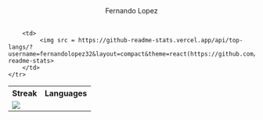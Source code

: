 <!--
**fernandolopez32/fernandolopez32** is a ✨ _special_ ✨ repository because its `README.md` (this file) appears on your GitHub profile.

Here are some ideas to get you started:

- 🔭 I’m currently working on ...
- 🌱 I’m currently learning ...
- 👯 I’m looking to collaborate on ...
- 🤔 I’m looking for help with ...
- 💬 Ask me about ...
- 📫 How to reach me: ...
- 😄 Pronouns: ...
- ⚡ Fun fact: ...
-->

<div align="center"
    <h1>
        Fernando Lopez
    </h1>
</div>
<br>
<table align = "center">
    <tr>
        <th>Streak</th>
        <th>Languages</th>
    </tr>
    <tr>
        <td>
            <img src =https://streak-stats.demolab.com?user=fernandolopez32&theme=reac>
        </td>
           
        <td>
             <img src = https://github-readme-stats.vercel.app/api/top-langs/?username=fernandolopez32&layout=compact&theme=react(https://github.com/anuraghazra/github-readme-stats>
        </td>        
    </tr>
</table>

<!-- [![GitHub Streak](https://streak-stats.demolab.com?user=fernandolopez32&theme=react)](https://git.io/streak-stats)

[![Top Langs](https://github-readme-stats.vercel.app/api/top-langs/?username=fernandolopez32&layout=compact&theme=react)](https://github.com/anuraghazra/github-readme-stats) -->
